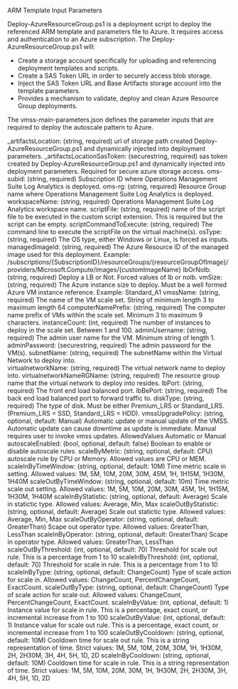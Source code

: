 ARM Template Input Parameters 

Deploy-AzureResourceGroup.ps1 is a deployment script to deploy the referenced ARM template and parameters file to Azure.  It requires access and authentication to an Azure subscription.  The Deploy-AzureResourceGroup.ps1 will:

- Create a storage account specifically for uploading and referencing deployment templates and scripts.
- Create a SAS Token URL in order to securely access blob storage.
- Inject the SAS Token URL and Base Artifacts storage account into the template parameters.
- Provides a mechanism to validate, deploy and clean Azure Resource Group deployments.
  
The vmss-main-parameters.json defines the parameter inputs that are required to deploy the autoscale pattern to Azure.

_artifactsLocation:	(string, required) url of storage path created Deploy-AzureResourceGroup.ps1 and dynamically injected into deployment parameters.
_artifactsLocationSasToken:	(securestring, required) sas token created by Deploy-AzureResourceGroup.ps1 and dynamically injected into deployment parameters.  Required for secure azure storage access.
oms-subid:	(string, required) Subscription ID where Operations Management Suite Log Analytics is deployed.
oms-rg:	(string, required) Resource Group name where Operations Management Suite Log Analytics is deployed.
workspaceName:	(string, required) Operations Management Suite Log Analytics workspace name.
scriptFile:	(string, required) name of the script file to be executed in the custom script extension.  This is required but the script can be empty.
scriptCommandToExecute:	(string, required) The command line to execute the scriptFile on the virtual machine(s).
osType:	(string, required) The OS type, either Windows or Linux, is forced as inputs.
managedImageId:	(string, required) The Azure Resource ID of the managed image used for this deployment.  Example:  /subscriptions/{SubscriptionID}/resourceGroups/{resourceGroupOfImage}/providers/Microsoft.Compute/images/{customImageName}
lbOrNolb:	(string, required)  Deploy a LB or Not.  Forced values of lb or nolb.
vmSize:	(string, required)  The Azure instance size to deploy.  Must be a well formed Azure VM instance reference.  Example:  Standard_A1
vmssName:	(string, required)  The name of the VM scale set.  String of minimum length 3 to maximum length 64
computerNamePrefix:	(string, required)  The computer name prefix of VMs within the scale set.  Minimum 3 to maximum 9 characters.
instanceCount:	(int, required)  The number of instances to deploy in the scale set.  Between 1 and 100.
adminUsername:	(string, required)  The admin user name for the VM.  Minimum string of length 1.
adminPassword:	(securestring, required)  The admin password for the VM(s).
subnetName:	(string, required)  The subnetName within the Virtual Network to deploy into.  
virtualnetworkName:	(string, required)  The virtual network name to deploy into.
virtualnetworkNameRGName:	(string, required)  The resource group name that the virtual network to deploy into resides.
lbPort:	(string, required)  The front end load balanced port.
lbBePort:	(string, required)  The back end load balanced port to forward traffic to.
diskType:	(string, required)  The type of disk.  Must be either Premium_LRS or Standard_LRS.  (Premium_LRS = SSD, Standard_LRS = HDD).
vmssUpgradePolicy:	(string, optional, default: Manual)  Automatic update or manual update of the VMSS.  Automatic update can cause downtime as update is immediate.  Manual requires user to invoke vmss updates.  AllowedValues Automatic or Manual
autoscaleEnabled:	(bool, optional, default: false)  Boolean to enable or disable autoscale rules.
scaleByMetric:	(string, optional, default: CPU)  autoscale rule by CPU or Memory.  Allowed values are CPU or MEM.
scaleInByTimeWindow:	(string, optional, default: 10M)  Time metric scale in setting.  Allowed values:  1M, 5M, 10M, 20M, 30M, 45M, 1H, 1H15M, 1H30M, 1H40M
scaleOutByTimeWindow:	(string, optional, default: 10m)  Time metric scale out setting.  Allowed values:  1M, 5M, 10M, 20M, 30M, 45M, 1H, 1H15M, 1H30M, 1H40M
scaleInByStatistic:	(string, optional, default: Average)  Scale in statictic type.  Allowed values: Average, Min, Max
scaleOutByStatistic:	(string, optional, default: Average)  Scale out statictic type.  Allowed values: Average, Min, Max
scaleOutByOperator:	(string, optional, default: GreaterThan)  Scape out operator type.  Allowed values:  GreaterThan, LessThan
scaleInByOperator:		(string, optional, default: GreaterThan)  Scape in operator type.  Allowed values:  GreaterThan, LessThan
scaleOutByThreshold:	(int, optional, default: 70)  Threshold for scale out rule.  This is a percentage from 1 to 10
scaleInByThreshold:	(int, optional, default: 70)  Threshold for scale in rule.  This is a percentage from 1 to 10
scaleInByType:	(string, optional, default: ChangeCount)  Type of scale action for scale in.  Allowed values: ChangeCount, PercentChangeCount, ExactCount.
scaleOutByType:	(string, optional, default: ChangeCount)  Type of scale action for scale out.  Allowed values: ChangeCount, PercentChangeCount, ExactCount.
scaleInByValue:	(int, optional, default: 1)  Instance value for scale in rule.  This is a percentage, exact count, or incremental increase from 1 to 100
scaleOutByValue:	(int, optional, default: 1)  Instance value for scale out rule.  This is a percentage, exact count, or incremental increase from 1 to 100
scaleOutByCooldown:	(string, optional, default: 10M)  Cooldown time for scale out rule.  This is a string representation of time.  Strict values:  1M, 5M, 10M, 20M, 30M, 1H, 1H30M, 2H, 2H30M, 3H, 4H, 5H, 1D, 2D
scaleInByCooldown:	(string, optional, default: 10M)  Cooldown time for scale in rule.  This is a string representation of time.  Strict values:  1M, 5M, 10M, 20M, 30M, 1H, 1H30M, 2H, 2H30M, 3H, 4H, 5H, 1D, 2D